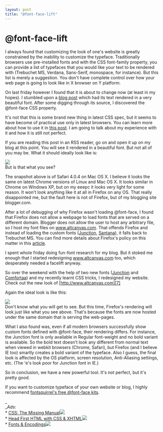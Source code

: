 ```yaml
---
layout: post
title: "@font-face-lift"
---
```

@font-face-lift
===
I always found that customizing the look of one's website is greatly constrained by the inability to customize the typeface. Traditionally browsers use pre-installed fonts and with the CSS font-family property, you can provide a list of typefaces that you would like your text to be rendered with (Trebuchet MS, Verdana, Sans-Serif, monospace, for instance). But this list is merely a suggestion. You don't have complete control over how your web page is going to look like in X browser on Y platform.  
  
On last friday however I found that it is about to change now (at least in my hopes). I stumbled upon a [blog post][0] which had its text rendered in a very beautiful font. After some digging through its source, I discovered the @font-face CSS property.  
  
It's not that this is some brand new thing in latest CSS spec, but it seems to have become of practical use only in latest browsers. You can learn more about how to use it in [this post][1]. I am going to talk about my experience with it and how it is still not perfect.  
  
If you are reading this post in an RSS reader, go on and open it up on my blog at this point. You will see it rendered in a beautiful font. But not all of you may be. What it should ideally look like is:  
  

[![](http://4.bp.blogspot.com/_W6UcJjyXr24/S53Jiq32cLI/AAAAAAAADmU/ntNa1TF8OHI/s640/font-face.png)][2]  
But is that what you see?  
  
The snapshot above is of Safari 4.0.4 on Mac OS X. I believe it looks the same on latest Chrome versions of Linux and Mac OS X. It looks similar in Chrome on Windows XP, but on my eeepc it looks very light for some reason. It won't look anything like it at all in Firefox on any OS. That really disappointed me, but the fault here is not of Firefox, but of my blogging site blogger.com.  
  
After a lot of debugging of why Firefox wasn't loading @font-face, I found that Firefox does not allow a webpage to load fonts that are served on a different domain. Blogger does not allow the user to host any arbitrary file, so I host my font files on www.altcanvas.com. That offends Firefox and instead of loading the custom fonts ([Junction][3], [Santana][4]), it falls back to Trebuchet MS. You can find more details about Firefox's policy on this matter in this [article][5].  
  
I spent whole friday doing fun-font research for my blog. But it stoked me enough that I started redesigning www.altcanvas.com too, which desperately needed a facelift anyway.  
  
So over the weekend with the help of two new fonts ([Junction][3] and [Comfortaa][6]) and my recently learnt CSS tricks, I redesigned my website. Check out the new look of [http://www.altcanvas.com][7]   
  
Again the ideal look is like this:  
  

[![](http://2.bp.blogspot.com/_W6UcJjyXr24/S53Quk0wK_I/AAAAAAAADmc/f3bsSbEkOBo/s640/font-face-2.png)][8]  
Don't know what you will get to see. But this time, Firefox's rendering will look  just like what you see above. That's because the fonts are now hosted under the same domain that is serving the web-pages.  
  
What I also found was, even if all modern browsers successfully show custom fonts defined with @font-face, their rendering differs. For instance, the Junction font is only available in Regular font-weight and no bold variant is available. So the bold text doesn't look any different from normal text when viewed in webkit browsers (Chrome, Safari), but Firefox (and I believe IE too) smartly creates a bold variant of the typeface. Also I guess, the final look is affected by the OS platform, screen resolution, Anti-Aliasing settings, etc. (The 'e's look poor for Junction font in IE.)  
  
So in conclusion, we have a new powerful tool. It's not perfect, but it's pretty good.  
  
If you want to customize typeface of your own website or blog, I highly recommend [fontsquirrel's free @font-face kits][9].  

_  
__Ads:_  
\* [CSS: The Missing Manual][10]![](http://www.assoc-amazon.com/e/ir?t=myfreq-20&l=btl&camp=213689&creative=392969&o=1&a=0596802447)  
\* [Head First HTML with CSS & XHTML][11]![](http://www.assoc-amazon.com/e/ir?t=myfreq-20&l=btl&camp=213689&creative=392969&o=1&a=059610197X)  
\* [Fonts & Encodings][12]![](http://www.assoc-amazon.com/e/ir?t=myfreq-20&l=btl&camp=213689&creative=392969&o=1&a=0596102429)

[0]: http://nimbledesign.com/post/441423115/the-path-of-most-resistance
[1]: http://nicewebtype.com/notes/2009/10/30/how-to-use-css-font-face/
[2]: http://4.bp.blogspot.com/_W6UcJjyXr24/S53Jiq32cLI/AAAAAAAADmU/ntNa1TF8OHI/s1600-h/font-face.png
[3]: http://www.fontsquirrel.com/fonts/junction-regular
[4]: http://www.fontsquirrel.com/fonts/Santana
[5]: https://developer.mozilla.org/En/HTTP_access_control
[6]: http://www.fontsquirrel.com/fonts/Comfortaa
[7]: http://www.altcanvas.com/
[8]: http://2.bp.blogspot.com/_W6UcJjyXr24/S53Quk0wK_I/AAAAAAAADmc/f3bsSbEkOBo/s1600-h/font-face-2.png
[9]: http://www.fontsquirrel.com/fontface
[10]: http://www.amazon.com/CSS-Missing-David-Sawyer-McFarland/dp/0596802447?ie=UTF8&tag=myfreq-20&link_code=btl&camp=213689&creative=392969
[11]: http://www.amazon.com/Head-First-HTML-CSS-XHTML/dp/059610197X?ie=UTF8&tag=myfreq-20&link_code=btl&camp=213689&creative=392969
[12]: http://www.amazon.com/Fonts-Encodings-Yannis-Haralambous/dp/0596102429?ie=UTF8&tag=myfreq-20&link_code=btl&camp=213689&creative=392969
